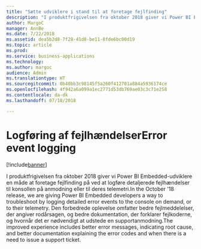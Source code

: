 ```yaml
---
title: "Sætte udviklere i stand til at foretage fejlfinding"
description: "I produktfrigivelsen fra oktober 2018 giver vi Power BI Embedded-udviklere en måde at foretage fejlfinding på ved at logføre detaljerede fejlhændelser til konsollen på anmodning eller til deres telemetri."
author: MargoC
manager: AnnBe
ms.date: 7/22/2018
ms.assetid: dea5b2d8-7f28-41d8-be11-8fde6bc00d19
ms.topic: article
ms.prod: 
ms.service: business-applications
ms.technology: 
ms.author: margoc
audience: Admin
ms.translationtype: HT
ms.sourcegitcommit: 0b40bb3c98145f5a260f412701a884a5936174ce
ms.openlocfilehash: 4f942a6a099a1ec2771d53db769ae03c3c71e258
ms.contentlocale: da-dk
ms.lasthandoff: 07/18/2018

---
```

#  <a name="error-event-logging"></a><span data-ttu-id="15597-103">Logføring af fejlhændelser</span><span class="sxs-lookup"><span data-stu-id="15597-103">Error event logging</span></span>

[!include[banner](../../../includes/banner.md)]

<span data-ttu-id="15597-104">I produktfrigivelsen fra oktober 2018 giver vi Power BI Embedded-udviklere en måde at foretage fejlfinding på ved at logføre detaljerede fejlhændelser til konsollen på anmodning eller til deres telemetri.</span><span class="sxs-lookup"><span data-stu-id="15597-104">In the October '18 release, we are giving Power BI Embedded developers a way to troubleshoot by logging detailed error events to the console on demand, or to their telemetry.</span></span> <span data-ttu-id="15597-105">Den forbedrede oplevelse omfatter bedre fejlmeddelelser, der angiver rodårsagen, og bedre dokumentation, der forklarer fejlkoderne, og hvornår det er nødvendigt at udstede en supportanmodning.</span><span class="sxs-lookup"><span data-stu-id="15597-105">The improved experience includes better error messages, indicating root cause, and better documentation explaining the error codes and when there is a need to issue a support ticket.</span></span>

